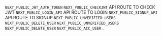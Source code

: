 `NEXT_PUBLIC_JWT_AUTH_TOKEN`
`NEXT_PUBLIC_CHECKJWT` API ROUTE TO CHECK JWT
`NEXT_PUBLIC_LOGIN_API` API ROUTE TO LOGIN
`NEXT_PUBLIC_SIGNUP_API` API ROUTE TO SIGNUP
`NEXT_PUBLIC_UNVERIFIED_USERS`
`NEXT_PUBLIC_DELETE_USER`
`NEXT_PUBLIC_UNVERIFIED_USERS`
`NEXT_PUBLIC_DELETE_USER`
`NEXT_PUBLIC_ACC_USER`
.
